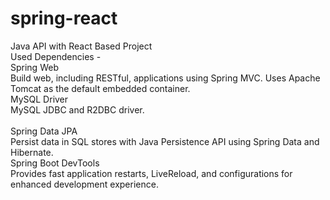 # spring-react
Java API with React Based Project<br>
Used Dependencies - <br>
Spring Web<br>
Build web, including RESTful, applications using Spring MVC. Uses Apache Tomcat as the default embedded container.<br>
MySQL Driver<br>
MySQL JDBC and R2DBC driver.<br><br>
Spring Data JPA <br>
Persist data in SQL stores with Java Persistence API using Spring Data and Hibernate.<br>
Spring Boot DevTools<br>
Provides fast application restarts, LiveReload, and configurations for enhanced development experience.
